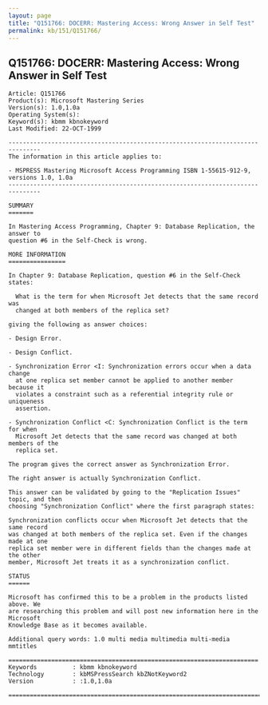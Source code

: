 ```yaml
---
layout: page
title: "Q151766: DOCERR: Mastering Access: Wrong Answer in Self Test"
permalink: kb/151/Q151766/
---
```


## Q151766: DOCERR: Mastering Access: Wrong Answer in Self Test

	Article: Q151766
	Product(s): Microsoft Mastering Series
	Version(s): 1.0,1.0a
	Operating System(s): 
	Keyword(s): kbmm kbnokeyword
	Last Modified: 22-OCT-1999
	
	-------------------------------------------------------------------------------
	The information in this article applies to:
	
	- MSPRESS Mastering Microsoft Access Programming ISBN 1-55615-912-9, versions 1.0, 1.0a 
	-------------------------------------------------------------------------------
	
	SUMMARY
	=======
	
	In Mastering Access Programming, Chapter 9: Database Replication, the answer to
	question #6 in the Self-Check is wrong.
	
	MORE INFORMATION
	================
	
	In Chapter 9: Database Replication, question #6 in the Self-Check states:
	
	  What is the term for when Microsoft Jet detects that the same record was
	  changed at both members of the replica set?
	
	giving the following as answer choices:
	
	- Design Error.
	
	- Design Conflict.
	
	- Synchronization Error <I: Synchronization errors occur when a data change
	  at one replica set member cannot be applied to another member because it
	  violates a constraint such as a referential integrity rule or uniqueness
	  assertion.
	
	- Synchronization Conflict <C: Synchronization Conflict is the term for when
	  Microsoft Jet detects that the same record was changed at both members of the
	  replica set.
	
	The program gives the correct answer as Synchronization Error.
	
	The right answer is actually Synchronization Conflict.
	
	This answer can be validated by going to the "Replication Issues" topic, and then
	choosing "Synchronization Conflict" where the first paragraph states:
	
	Synchronization conflicts occur when Microsoft Jet detects that the same record
	was changed at both members of the replica set. Even if the changes made at one
	replica set member were in different fields than the changes made at the other
	member, Microsoft Jet treats it as a synchronization conflict.
	
	STATUS
	======
	
	Microsoft has confirmed this to be a problem in the products listed above. We
	are researching this problem and will post new information here in the Microsoft
	Knowledge Base as it becomes available.
	
	Additional query words: 1.0 multi media multimedia multi-media mmtitles
	
	======================================================================
	Keywords          : kbmm kbnokeyword 
	Technology        : kbMSPressSearch kbZNotKeyword2
	Version           : :1.0,1.0a
	
	=============================================================================
	
